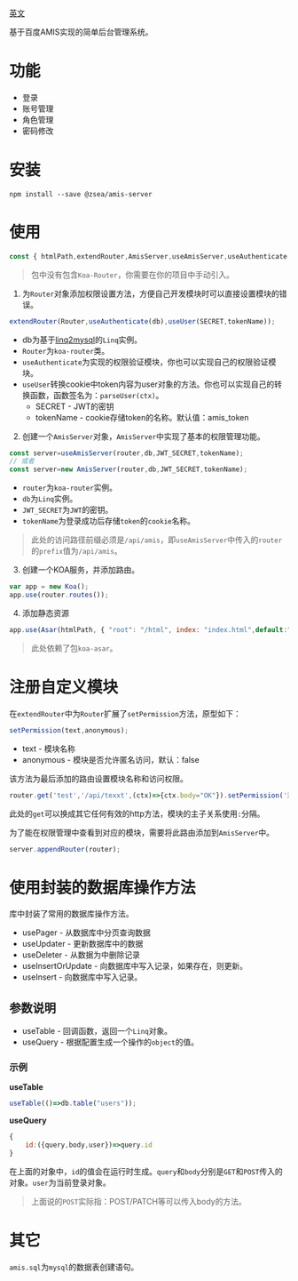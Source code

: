 [英文](https://github.com/zsea/amis-server/blob/master/README.MD)

基于百度AMIS实现的简单后台管理系统。

# 功能
* 登录
* 账号管理
* 角色管理
* 密码修改

# 安装

```
npm install --save @zsea/amis-server
```

# 使用

```js
const { htmlPath,extendRouter,AmisServer,useAmisServer,useAuthenticate } = require("./amis-server")
```

> 包中没有包含```Koa-Router```，你需要在你的项目中手动引入。

1. 为```Router```对象添加权限设置方法，方便自己开发模块时可以直接设置模块的错误。

```js
extendRouter(Router,useAuthenticate(db),useUser(SECRET,tokenName));
```

* db为基于[linq2mysql](https://www.npmjs.com/package/linq2mysql)的```Linq```实例。
* ```Router```为```koa-router```类。
* ```useAuthenticate```为实现的权限验证模块，你也可以实现自己的权限验证模块。
* ```useUser```转换cookie中token内容为user对象的方法。你也可以实现自己的转换函数，函数签名为：```parseUser(ctx)```。
    * SECRET - JWT的密钥
    * tokenName - cookie存储token的名称。默认值：amis_token

2. 创建一个```AmisServer```对象，```AmisServer```中实现了基本的权限管理功能。

```js
const server=useAmisServer(router,db,JWT_SECRET,tokenName);
// 或者
const server=new AmisServer(router,db,JWT_SECRET,tokenName);
```

* ```router```为```koa-router```实例。
* ```db```为```Linq```实例。
* ```JWT_SECRET```为```JWT```的密钥。
* ```tokenName```为登录成功后存储```token```的```cookie```名称。

> 此处的访问路径前缀必须是```/api/amis```，即```useAmisServer```中传入的```router```的```prefix```值为```/api/amis```。

3. 创建一个KOA服务，并添加路由。

```js
var app = new Koa();
app.use(router.routes());
```

4. 添加静态资源
```js
app.use(Asar(htmlPath, { "root": "/html", index: "index.html",default:"master.html" }));
```

> 此处依赖了包```koa-asar```。

# 注册自定义模块

在```extendRouter```中为```Router```扩展了```setPermission```方法，原型如下：
```js
setPermission(text,anonymous);
```

* text - 模块名称
* anonymous - 模块是否允许匿名访问，默认：false

该方法为最后添加的路由设置模块名称和访问权限。

```js
router.get('test','/api/texxt',(ctx)=>{ctx.body="OK"}).setPermission('测试');
```

此处的```get```可以换成其它任何有效的http方法，模块的主子关系使用```:```分隔。

为了能在权限管理中查看到对应的模块，需要将此路由添加到```AmisServer```中。

```js
server.appendRouter(router);
```

# 使用封装的数据库操作方法

库中封装了常用的数据库操作方法。

* usePager - 从数据库中分页查询数据
* useUpdater - 更新数据库中的数据
* useDeleter - 从数据为中删除记录
* useInsertOrUpdate - 向数据库中写入记录，如果存在，则更新。
* useInsert - 向数据库中写入记录。

## 参数说明

* useTable - 回调函数，返回一个```Linq```对象。
* useQuery - 根据配置生成一个操作的```object```的值。

### 示例

**useTable**

```js
useTable(()=>db.table("users"));
```

**useQuery**
```js
{
    id:({query,body,user})=>query.id
}
```
在上面的对象中，```id```的值会在运行时生成。```query```和```body```分别是```GET```和```POST```传入的对象。```user```为当前登录对象。

> 上面说的```POST```实际指：POST/PATCH等可以传入body的方法。

# 其它

```amis.sql```为```mysql```的数据表创建语句。